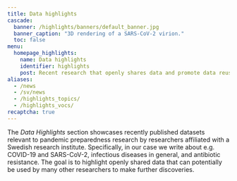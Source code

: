 ```yaml
---
title: Data highlights
cascade:
  banner: /highlights/banners/default_banner.jpg
  banner_caption: "3D rendering of a SARS-CoV-2 virion."
  toc: false
menu:
  homepage_highlights:
    name: Data highlights
    identifier: highlights
    post: Recent research that openly shares data and promote data reuse. <a href="/highlights/">See all highlights <i class="bi bi-arrow-right-circle-fill"></i></a>
aliases:
  - /news
  - /sv/news
  - /highlights_topics/
  - /highlights_vocs/
recaptcha: true
---
```


The _Data Highlights_ section showcases recently published datasets relevant to pandemic preparedness research by researchers affiliated with a Swedish research institute. Specifically, in our case we write about e.g. COVID-19 and SARS-CoV-2, infectious diseases in general, and antibiotic resistance. The goal is to highlight openly shared data that can potentially be used by many other researchers to make further discoveries.
